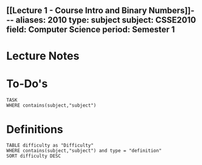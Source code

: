 [[Lecture 1 - Course Intro and Binary Numbers]]---
aliases: 2010
type: subject
subject: CSSE2010
field: Computer Science
period: Semester 1
---

# Lecture Notes


# To-Do's

```dataview
TASK
WHERE contains(subject,"subject")
```

# Definitions

```dataview
TABLE difficulty as "Difficulty"
WHERE contains(subject,"subject") and type = "definition"
SORT difficulty DESC
```
